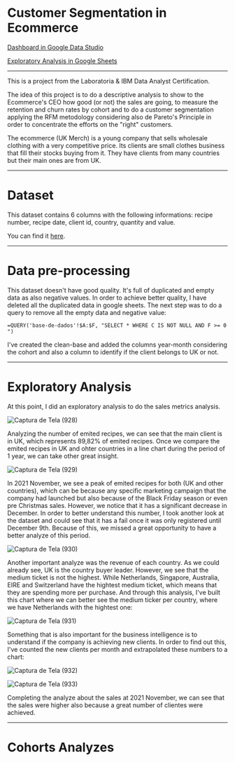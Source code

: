 # Customer Segmentation in Ecommerce

<a href="https://datastudio.google.com/reporting/1311a992-20bb-4d8d-abb5-839e75a2ef04">Dashboard in Google Data Studio</a>

<a href="https://docs.google.com/spreadsheets/d/1tmJglsLmb90C0JMNA9EaKHq_0lnsSJMLap1i_muuwtU/edit#gid=2011282344">Exploratory Analysis in Google Sheets</a>

***

This is a project from the Laboratoria & IBM Data Analyst Certification.

The idea of this project is to do a descriptive analysis to show to the Ecommerce's CEO how good (or not) the sales are going, to measure the retention and churn rates by cohort and to do a customer segmentation applying the RFM metodology considering also de Pareto's Principle in order to concentrate the efforts on the "right" customers.

The ecommerce (UK Merch) is a young company that sells wholesale clothing with a very competitive price. Its clients are small clothes business that fill their stocks buying from it. They have clients from many countries but their main ones are from UK. 

***

# Dataset

This dataset contains 6 columns with the following informations: recipe number, recipe date, client id, country, quantity and value.

You can find it <a href="https://www.kaggle.com/datasets/datacertlaboratoria/projeto-3-segmentao-de-clientes-no-ecommerce">here</a>.

***

# Data pre-processing

This dataset doesn't have good quality. It's full of duplicated and empty data as also negative values.
In order to achieve better quality, I have deleted all the duplicated data in google sheets.
The next step was to do a query to remove all the empty data and negative value: 
```
=QUERY('base-de-dados'!$A:$F, "SELECT * WHERE C IS NOT NULL AND F >= 0  ")
```
I've created the clean-base and added the columns year-month considering the cohort and also a column to identify if the client belongs to UK or not.

***

# Exploratory Analysis

At this point, I did an exploratory analysis to do the sales metrics analysis.

![Captura de Tela (928)](https://user-images.githubusercontent.com/106877571/177341128-da81c112-c77c-481d-aab8-001d8738db82.png)

Analyzing the number of emited recipes, we can see that the main client is in UK, which represents 89,82% of emited recipes.
Once we compare the emited recipes in UK and ohter countries in a line chart during the period of 1 year, we can take other great insight.

![Captura de Tela (929)](https://user-images.githubusercontent.com/106877571/177341812-28fcf8ab-29a0-48ab-90e0-260c4cc3d6ea.png)

In 2021 November, we see a peak of emited recipes for both (UK and other countries), which can be because any specific marketing campaign that the company had launched but also because of the Black Friday season or even pre Christmas sales. However, we notice that it has a significant decrease in December. 
In order to better understand this number, I took another look at the dataset and could see that it has a fail once it was only registered until December 9th. Because of this, we missed a great opportunity to have a better analyze of this period.

![Captura de Tela (930)](https://user-images.githubusercontent.com/106877571/177343652-40d216de-264b-4df5-bf78-8b298bb8759b.png)

Another important analyze was the revenue of each country. As we could already see, UK is the country buyer leader. However, we see that the medium ticket is not the highest. While Netherlands, Singapore, Australia, EIRE and Switzerland have the hightest medium ticket, which means that they are spending more per purchase. And through this analysis, I've built this chart where we can better see the medium ticker per country, where we have Netherlands with the hightest one:

![Captura de Tela (931)](https://user-images.githubusercontent.com/106877571/177346868-c3c6904e-829a-40d6-bbbc-60f0a0201f90.png)

Something that is also important for the business intelligence is to understand if the company is achieving new clients. In order to find out this, I've counted the new clients per month and extrapolated these numbers to a chart:

![Captura de Tela (932)](https://user-images.githubusercontent.com/106877571/177348712-d0f39558-cca8-42a9-b2af-63451378628a.png)

![Captura de Tela (933)](https://user-images.githubusercontent.com/106877571/177348959-95000bf8-70e6-4366-a230-d64e94fea165.png)

Completing the analyze about the sales at 2021 November, we can see that the sales were higher also because a great number of clientes were achieved.

***

# Cohorts Analyzes

